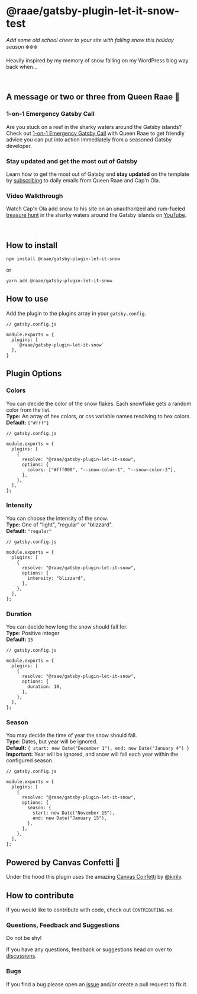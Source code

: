 # @raae/gatsby-plugin-let-it-snow-test

_Add some old school cheer to your site with falling snow this holiday season_ ❄️❄️❄️

Heavily inspired by my memory of snow falling on my WordPress blog way back when...

&nbsp;

## A message or two or three from Queen Raae 👑

### 1-on-1 Emergency Gatsby Call

Are you stuck on a reef in the sharky waters around the Gatsby islands? Check out [1-on-1 Emergency Gatsby Call](https://queen.raae.codes/gatsby-emergency/) with Queen Raae to get friendly advice you can put into action immediately from a seasoned Gatsby developer.

### Stay updated and get the most out of Gatsby

Learn how to get the most out of Gatsby and **stay updated** on the template by [subscribing](https://queen.raae.codes/emails/?utm_source=readme&utm_campaign=let-it-snow) to daily emails from Queen Raae and Cap'n Ola.

### Video Walkthrough

Watch Cap'n Ola add snow to his site on an unauthorized and rum-fueled [treasure hunt](https://youtu.be/eaZm9MC0GeE) in the sharky waters around the Gatsby islands on [YouTube](https://youtu.be/zRUxnx7pv0E).

&nbsp;

## How to install

`npm install @raae/gatsby-plugin-let-it-snow`

or

`yarn add @raae/gatsby-plugin-let-it-snow`

## How to use

Add the plugin to the plugins array in your `gatsby.config`.

```
// gatsby.config.js

module.exports = {
  plugins: [
    `@raae/gatsby-plugin-let-it-snow`
  ],
}
```

## Plugin Options

### Colors

You can decide the color of the snow flakes. Each snowflake gets a random color from the list.  
**Type:** An array of hex colors, or css variable names resolving to hex colors.  
**Default:** `["#fff"]`

```
// gatsby.config.js

module.exports = {
  plugins: [
    {
      resolve: "@raae/gatsby-plugin-let-it-snow",
      options: {
        colors: ["#fff000", "--snow-color-1", "--snow-color-2"],
      },
    },
  ],
};
```

### Intensity

You can choose the intensity of the snow.  
**Type**: One of "light", "regular" or "blizzard".  
**Default:** `"regular"`

```
// gatsby.config.js

module.exports = {
  plugins: [
    {
      resolve: "@raae/gatsby-plugin-let-it-snow",
      options: {
        intensity: "blizzard",
      },
    },
  ],
};
```

### Duration

You can decide how long the snow should fall for.  
**Type**: Positive integer  
**Default:** `15`

```
// gatsby.config.js

module.exports = {
  plugins: [
    {
      resolve: "@raae/gatsby-plugin-let-it-snow",
      options: {
        duration: 10,
      },
    },
  ],
};
```

### Season

You may decide the time of year the snow should fall.  
**Type**: Dates, but year will be ignored.  
**Default:** `{ start: new Date("December 1"), end: new Date("January 4") }`  
**Important:** Year will be ignored, and snow will fall each year within the configured season.

```
// gatsby.config.js

module.exports = {
  plugins: [
    {
      resolve: "@raae/gatsby-plugin-let-it-snow",
      options: {
        season: {
          start: new Date("November 15"),
          end: new Date("January 15"),
        },
      },
    },
  ],
};
```

## Powered by Canvas Confetti 🎉

Under the hood this plugin uses the amazing [Canvas Confetti](https://github.com/catdad/canvas-confetti) by [@kirilv](https://twitter.com/kirilv).

## How to contribute

If you would like to contribute with code, check out `CONTRIBUTING.md`.

### Questions, Feedback and Suggestions

Do not be shy!

If you have any questions, feedback or suggestions head on over to [discussions](https://github.com/queen-raae/gatsby-plugin-let-it-snow/discussions).

### Bugs

If you find a bug please open an [issue](https://github.com/raae/gatsby-plugin-let-it-snow/issues) and/or create a pull request to fix it.
